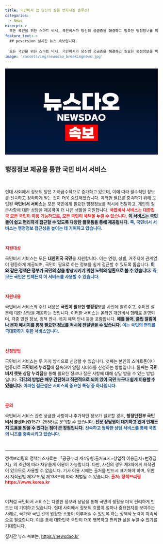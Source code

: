 ```yaml
---
title: 국민비서 앱 당신의 삶을 변화시킬 솔루션!
categories:
  - News
excerpt: >
  모든 국민을 위한 스마트 비서, 국민비서가 당신의 궁금증을 해결하고 필요한 행정정보를 미리 제공합니다! 쉽고 빠른 신청으로 스마트한 삶을 영위하세요.
feature_text: >
  ## pcversion 실시간 뉴스 속보입니다.

  모든 국민을 위한 스마트 비서, 국민비서가 당신의 궁금증을 해결하고 필요한 행정정보를 미리 제공합니다! 쉽고 빠른 신청으로 스마트한 삶을 영위하세요.
image: '/assets/img/newsdao_breakingnews.jpg'
---
```


<p><img src="/assets/img/newsdao_breakingnews.jpg" alt="pcversion 속보" /></p>

<h2 data-ke-size="size26">행정정보 제공을 통한 국민 비서 서비스</h2>

<p data-ke-size="size16">&nbsp;</p>

<p data-ke-size="size16">현대 사회에서 정보의 양은 기하급수적으로 증가하고 있으며, 이에 따라 필수적인 정보를 신속하고 정확하게 얻는 것이 더욱 중요해졌습니다. 이러한 필요를 충족하기 위해 도입된 <b>국민비서 서비스</b>는 모든 국민에게 필요한 행정정보를 적시에 전달하고, 개인의 질문사항에 대한 상담을 제공하여 더 나은 생활을 지원합니다. <b><span style="color: #ee2323;">국민비서 서비스는 대한민국 모든 국민이 이용 가능하므로, 모든 국민이 혜택을 누릴 수 있습니다.</span></b> <b><span style="background-color: #21538527;">이 서비스는 국민들이 쉽고 편리하게 접근할 수 있도록 다양한 플랫폼을 통해 제공됩니다.</span></b> <b><span style="color: #1a5490;">즉, 국민비서 서비스는 행정정보 접근성을 높이는 데 기여하고 있습니다.</span></b></p>

<p data-ke-size="size16">&nbsp;</p>

<p><b><span style="color: #ee2323;">지원대상</span></b></p>

<p data-ke-size="size16">국민비서 서비스는 모든 <b>대한민국 국민</b>을 지원합니다. 이는 연령, 성별, 거주지에 관계없이 평등하게 제공되며, 국민이 필요로 하는 정보를 쉽게 접근할 수 있도록 돕습니다. <b><span style="background-color: #21538527;">이와 같은 정책은 정부가 국민의 삶을 향상시키기 위한 노력의 일환으로 볼 수 있습니다.</span></b> <b><span style="color: #1a5490;">즉, 모든 국민은 언제든지 이 서비스를 사용할 수 있습니다.</span></b></p>

<p data-ke-size="size16">&nbsp;</p>

<p><b><span style="color: #ee2323;">지원내용</span></b></p>

<p data-ke-size="size16">국민비서 서비스의 주요 내용은 <b>국민이 필요한 행정정보</b>를 사전에 알려주고, 주어진 질문에 대한 상담을 제공하는 것입니다. 이러한 서비스는 온라인 개인비서 형태로 운영되며, 각종 민원 정보, 정책 안내, 복지 혜택 안내 등을 포함합니다. <b><span style="background-color: #21538527;">예를 들어, 클립 알림이나 문자 메시지를 통해 필요한 정보를 적시에 전달받을 수 있습니다.</span></b> <b><span style="color: #1a5490;">이는 국민의 편의를 극대화하기 위한 서비스입니다.</span></b></p>

<p data-ke-size="size16">&nbsp;</p>

<p><b><span style="color: #ee2323;">신청방법</span></b></p>

<p data-ke-size="size16">국민비서 서비스는 두 가지 방식으로 신청할 수 있습니다. 첫째는 본인의 스마트폰이나 컴퓨터로 <b>국민비서 누리집</b>에 접속하여 알림 서비스를 신청하는 방법입니다. 둘째는 <b>국민비서 챗봇 상담 누리집</b>을 통해 필요한 정보나 질문 사항에 대해 상담 받을 수 있는 방법입니다. <b><span style="background-color: #21538527;">각각의 방법은 매우 간단하고 직관적으로 되어 있어 국민 누구나 쉽게 이용할 수 있습니다.</span></b> <b><span style="color: #1a5490;">이러한 접근성은 서비스의 중요한 특징 중 하나입니다.</span></b></p>

<p data-ke-size="size16">&nbsp;</p>

<p><b><span style="color: #ee2323;">문의</span></b></p>

<p data-ke-size="size16">국민비서 서비스 관련 궁금한 사항이나 추가적인 정보가 필요할 경우, <b>행정안전부 국민비서 콜센터</b>(☎1577-2558)로 문의할 수 있습니다. <b><span style="background-color: #21538527;">전문 상담원이 대기하고 있어 언제든지 도움을 받을 수 있다는 점이 큰 장점입니다.</span></b> <b><span style="color: #1a5490;">신속하고 정확한 상담 서비스를 통해 국민의 니즈를 충족시키고 있습니다.</span></b></p>

<p data-ke-size="size16">&nbsp;</p>

<hr />

<p data-ke-size="size16">정책브리핑의 정책뉴스자료는 「공공누리 제4유형:출처표시+상업적 이용금지+변경금지」의 조건에 따라 자유롭게 이용이 가능합니다. 다만, 사진의 경우 제3자에게 저작권이 있으므로 사용할 수 없습니다. 기사 이용 시에는 출처를 반드시 표기해야 하며, 위반 시 저작권법 제37조 및 제138조에 따라 처벌될 수 있습니다. <b><span style="color: #ee2323;">출처: 정책브리핑 https://www.korea.kr</span></b></p>

<p data-ke-size="size16">&nbsp;</p>

<p data-ke-size="size16">이처럼 국민비서 서비스는 다양한 정보와 상담을 통해 국민의 생활을 더욱 편리하게 만드는 데 기여하고 있습니다. 현대 사회에서 정보의 흐름이 얼마나 중요한지를 보여주는 사례로, 국가와 국민 간의 원활한 소통이 이루어질 수 있도록 하는 정책적 노력이 지속적으로 필요합니다. 이를 통해 대한민국 국민이 더욱 행복하고 편리한 삶을 누릴 수 있기를 기대합니다.</p>
실시간 뉴스 속보는, <a href="https://newsdao.kr" rel="dofollow">https://newsdao.kr</a>


